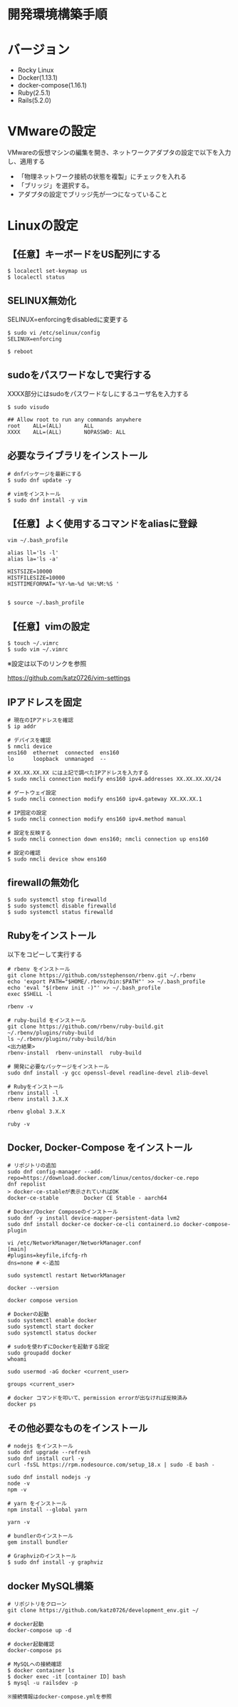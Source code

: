 # 開発環境構築手順

# バージョン

* Rocky Linux
* Docker(1.13.1)
* docker-compose(1.16.1)
* Ruby(2.5.1)
* Rails(5.2.0)

# VMwareの設定

VMwareの仮想マシンの編集を開き、ネットワークアダプタの設定で以下を入力し、適用する

* 「物理ネットワーク接続の状態を複製」にチェックを入れる
* 「ブリッジ」を選択する。
* アダプタの設定でブリッジ先が一つになっていること

# Linuxの設定

## 【任意】キーボードをUS配列にする

```
$ localectl set-keymap us
$ localectl status
```

## SELINUX無効化

SELINUX=enforcingをdisabledに変更する
```
$ sudo vi /etc/selinux/config
SELINUX=enforcing

$ reboot
```

## sudoをパスワードなしで実行する

XXXX部分にはsudoをパスワードなしにするユーザ名を入力する
```
$ sudo visudo

## Allow root to run any commands anywhere
root    ALL=(ALL)       ALL
XXXX    ALL=(ALL)       NOPASSWD: ALL
```

## 必要なライブラリをインストール

```
# dnfパッケージを最新にする
$ sudo dnf update -y

# vimをインストール
$ sudo dnf install -y vim
```

## 【任意】よく使用するコマンドをaliasに登録

```
vim ~/.bash_profile

alias ll='ls -l'
alias la='ls -a'

HISTSIZE=10000
HISTFILESIZE=10000
HISTTIMEFORMAT='%Y-%m-%d %H:%M:%S '


$ source ~/.bash_profile
```

## 【任意】vimの設定

```
$ touch ~/.vimrc
$ sudo vim ~/.vimrc
```

※設定は以下のリンクを参照

https://github.com/katz0726/vim-settings

## IPアドレスを固定

```
# 現在のIPアドレスを確認
$ ip addr

# デバイスを確認
$ nmcli device
ens160  ethernet  connected  ens160
lo      loopback  unmanaged  --

# XX.XX.XX.XX には上記で調べたIPアドレスを入力する
$ sudo nmcli connection modify ens160 ipv4.addresses XX.XX.XX.XX/24

# ゲートウェイ設定
$ sudo nmcli connection modify ens160 ipv4.gateway XX.XX.XX.1

# IP固定の設定
$ sudo nmcli connection modify ens160 ipv4.method manual

# 設定を反映する
$ sudo nmcli connection down ens160; nmcli connection up ens160

# 設定の確認
$ sudo nmcli device show ens160
```

## firewallの無効化

```
$ sudo systemctl stop firewalld
$ sudo systemctl disable firewalld
$ sudo systemctl status firewalld
```

## Rubyをインストール

以下をコピーして実行する

```
# rbenv をインストール
git clone https://github.com/sstephenson/rbenv.git ~/.rbenv
echo 'export PATH="$HOME/.rbenv/bin:$PATH"' >> ~/.bash_profile
echo 'eval "$(rbenv init -)"' >> ~/.bash_profile
exec $SHELL -l

rbenv -v

# ruby-build をインストール
git clone https://github.com/rbenv/ruby-build.git ~/.rbenv/plugins/ruby-build
ls ~/.rbenv/plugins/ruby-build/bin
<出力結果>
rbenv-install  rbenv-uninstall  ruby-build

# 開発に必要なパッケージをインストール
sudo dnf install -y gcc openssl-devel readline-devel zlib-devel

# Rubyをインストール
rbenv install -l
rbenv install 3.X.X

rbenv global 3.X.X

ruby -v
```

## Docker, Docker-Compose をインストール

```
# リポジトリの追加
sudo dnf config-manager --add-repo=https://download.docker.com/linux/centos/docker-ce.repo
dnf repolist
> docker-ce-stableが表示されていればOK
docker-ce-stable        Docker CE Stable - aarch64

# Docker/Docker Composeのインストール
sudo dnf -y install device-mapper-persistent-data lvm2
sudo dnf install docker-ce docker-ce-cli containerd.io docker-compose-plugin

vi /etc/NetworkManager/NetworkManager.conf
[main]
#plugins=keyfile,ifcfg-rh
dns=none # <-追加

sudo systemctl restart NetworkManager

docker --version

docker compose version

# Dockerの起動
sudo systemctl enable docker
sudo systemctl start docker
sudo systemctl status docker

# sudoを使わずにDockerを起動する設定
sudo groupadd docker
whoami

sudo usermod -aG docker <current_user>

groups <current_user>

# docker コマンドを叩いて、permission errorが出なければ反映済み
docker ps
```

## その他必要なものをインストール
```
# nodejs をインストール
sudo dnf upgrade --refresh
sudo dnf install curl -y
curl -fsSL https://rpm.nodesource.com/setup_18.x | sudo -E bash -

sudo dnf install nodejs -y
node -v
npm -v

# yarn をインストール
npm install --global yarn 

yarn -v

# bundlerのインストール
gem install bundler

# Graphvizのインストール
$ sudo dnf install -y graphviz
```

## docker MySQL構築

```
# リポジトリをクローン
git clone https://github.com/katz0726/development_env.git ~/

# docker起動
docker-compose up -d

# docker起動確認
docker-compose ps

# MySQLへの接続確認
$ docker container ls
$ docker exec -it [container ID] bash
$ mysql -u railsdev -p

※接続情報はdocker-compose.ymlを参照
```

